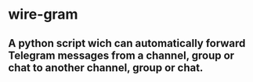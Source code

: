 # wire-gram
## A python script wich can automatically forward Telegram messages from a channel, group or chat to another channel, group or chat.
